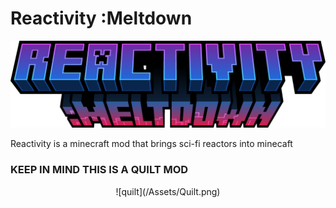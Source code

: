 # Reactivity :Meltdown
![Logo](/Icons/logo_normal.png)

Reactivity is a minecraft mod that brings sci-fi reactors into minecaft
### KEEP IN MIND THIS IS A QUILT MOD

<p align="center">
![quilt](/Assets/Quilt.png)
</p>
